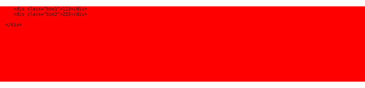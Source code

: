 
<html>
   <head>
      <meta charset="utf-8">
      <title>第二个页面</title>
   </head>
   <style>
      body{
	     padding:0;
		 margin:0;
	  }
      .content{
	     height:200px;
		 width:960px;
		 background:red;
		 margin:0 auto;
		 margin-top:20px;
	  }
      .box1{
	     width:100px;
		 height:100px;
		 background:black;
		 color:red;
		 float:left;
	  }
      .box2{
	     height:100px;
		 width:100px;
		 background:blue;
		 color:red;
		 float:left;
	  }
   </style>
   <body>
      <div class="content">
	    
		 <div class="box1">111</div>
		 <div class="box2">222</div>

      </div>
   </body>
</html>

